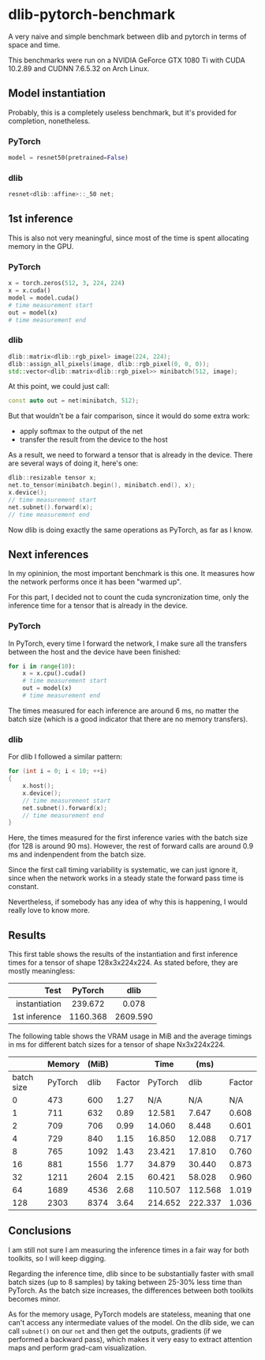 # dlib-pytorch-benchmark
A very naive and simple benchmark between dlib and pytorch in terms of space and time.

This benchmarks were run on a NVIDIA GeForce GTX 1080 Ti with CUDA 10.2.89 and CUDNN 7.6.5.32 on Arch Linux.

## Model instantiation
Probably, this is a completely useless benchmark, but it's provided for completion, nonetheless.

### PyTorch
``` python
model = resnet50(pretrained=False)
```

### dlib
``` c++
resnet<dlib::affine>::_50 net;
```

## 1st inference
This is also not very meaningful, since most of the time is spent allocating memory in the GPU.

### PyTorch
``` python
x = torch.zeros(512, 3, 224, 224)
x = x.cuda()
model = model.cuda()
# time measurement start
out = model(x)
# time measurement end
```

### dlib
``` c++
dlib::matrix<dlib::rgb_pixel> image(224, 224);
dlib::assign_all_pixels(image, dlib::rgb_pixel(0, 0, 0));
std::vector<dlib::matrix<dlib::rgb_pixel>> minibatch(512, image);
```

At this point, we could just call:
``` c++
const auto out = net(minibatch, 512);
```
But that wouldn't be a fair comparison, since it would do some extra work:
- apply softmax to the output of the net
- transfer the result from the device to the host

As a result, we need to forward a tensor that is already in the device.
There are several ways of doing it, here's one:

``` c++
dlib::resizable tensor x;
net.to_tensor(minibatch.begin(), minibatch.end(), x);
x.device();
// time measurement start
net.subnet().forward(x);
// time measurement end
```
Now dlib is doing exactly the same operations as PyTorch, as far as I know.

## Next inferences
In my opininion, the most important benchmark is this one.
It measures how the network performs once it has been "warmed up".

For this part, I decided not to count the cuda syncronization time, only the inference time for a tensor that is already in the device.

### PyTorch
In PyTorch, every time I forward the network, I make sure all the transfers between the host and the device have been finished:

``` python
for i in range(10):
    x = x.cpu().cuda()
    # time measurement start
    out = model(x)
    # time measurement end
```
The times measured for each inference are around 6 ms, no matter the batch size (which is a good indicator that there are no memory transfers).

### dlib
For dlib I followed a similar pattern:

``` c++
for (int i = 0; i < 10; ++i)
{
    x.host();
    x.device();
    // time measurement start
    net.subnet().forward(x);
    // time measurement end
}
```
Here, the times measured for the first inference varies with the batch size (for 128 is around 90 ms).
However, the rest of forward calls are around 0.9 ms and indenpendent from the batch size.

Since the first call timing variability is systematic, we can just ignore it, since when the network works in a steady state the forward pass time is constant.

Nevertheless, if somebody has any idea of why this is happening, I would really love to know more.

## Results

This first table shows the results of the instantiation and first inference times for a tensor of shape 128x3x224x224.
As stated before, they are mostly meaningless:

| Test           |  PyTorch |   dlib   |
|---------------:|:--------:|:--------:|
|  instantiation |  239.672 |    0.078 |
|  1st inference | 1160.368 | 2609.590 |

The following table shows the VRAM usage in MiB and the average timings in ms for different batch sizes for a tensor of shape Nx3x224x224.

|            | Memory  | (MiB) |        | Time    | (ms)    |        |
|------------|---------|-------|--------|---------|---------|--------|
| batch size | PyTorch |  dlib | Factor | PyTorch | dlib    | Factor |
|          0 |     473 |   600 |   1.27 |     N/A |     N/A |    N/A |
|          1 |     711 |   632 |   0.89 |  12.581 |   7.647 |  0.608 |
|          2 |     709 |   706 |   0.99 |  14.060 |   8.448 |  0.601 |
|          4 |     729 |   840 |   1.15 |  16.850 |  12.088 |  0.717 |
|          8 |     765 |  1092 |   1.43 |  23.421 |  17.810 |  0.760 |
|         16 |     881 |  1556 |   1.77 |  34.879 |  30.440 |  0.873 |
|         32 |    1211 |  2604 |   2.15 |  60.421 |  58.028 |  0.960 |
|         64 |    1689 |  4536 |   2.68 | 110.507 | 112.568 |  1.019 |
|        128 |    2303 |  8374 |   3.64 | 214.652 | 222.337 |  1.036 |

## Conclusions

I am still not sure I am measuring the inference times in a fair way for both toolkits, so I will keep digging.

Regarding the inference time, dlib since to be substantially faster with small batch sizes (up to 8 samples) by taking between 25-30% less time than PyTorch.
As the batch size increases, the differences between both toolkits becomes minor.

As for the memory usage, PyTorch models are stateless, meaning that one can't access any intermediate values of the model.
On the dlib side, we can call `subnet()` on our `net` and then get the outputs, gradients (if we performed a backward pass), which makes it very easy to extract attention maps and perform grad-cam visualization.
